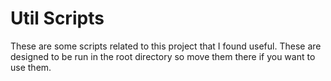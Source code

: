 # Util Scripts

These are some scripts related to this project that I found useful. These are designed to be run in the root directory so move them there if you want to use them.